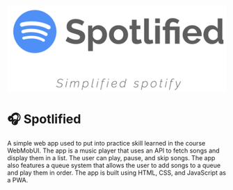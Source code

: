 ![](/src/images/Spotlified.png)

# 🎧 Spotlified

A simple web app used to put into practice skill learned in the course WebMobUI. The app is a music player that uses an API to fetch songs and display them in a list. The user can play, pause, and skip songs. The app also features a queue system that allows the user to add songs to a queue and play them in order. The app is built using HTML, CSS, and JavaScript as a PWA.
